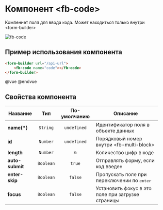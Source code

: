 # Компонент &lt;fb-code&gt;

Компеннет поля для ввода кода. Может находиться только внутри &lt;form-builder&gt;

![fb-code](https://storage.googleapis.com/static.awes.io/docs/fb-code.gif)

## Пример использования компонента

```html
<form-builder url="/api-url">
    <fb-code name="code"></fb-code>
</form-builder>
```

@vue
<form-builder url="/api-url">
    <fb-code name="code"></fb-code>
</form-builder>
@endvue


## Свойства компонента

| Название            | Тип                | По-умолчанию        | Описание                                          |
|---------------------|:------------------:|:-------------------:|---------------------------------------------------|
| **name(*)**         | `String`           | `undefined`         | Идентификатор поля в объекте данных               |
| **id**              | `Number`           | `undefined`         | Порядковый номер внутри &lt;fb-multi-block&gt;    |
| **length**          | `Number`           | `6`                 | Количество цифр в коде                            |
| **auto-submit**     | `Boolean`          | `true`              | Отправлять форму, если код введен                 |
| **enter-skip**      | `Boolean`          | `false`             | Пропускать поле при переключении по <kbd>enter</kbd> |
| **focus**           | `Boolean`          | `false`             | Установить фокус в это поле при загрузке страницы |

